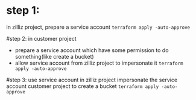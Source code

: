 # step 1:
 in zilliz project, prepare a service account
`terraform apply -auto-approve`

#step 2:
 in customer project
 - prepare a service account which have some permission to do something(like create a bucket) 
 - allow service account from zilliz project to impersonate it
`terraform apply -auto-approve`

#step 3:
 use service account in zilliz project impersonate the service account customer project to create a bucket
`terraform apply -auto-approve`

